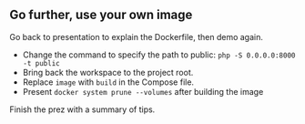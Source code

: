## Go further, use your own image

Go back to presentation to explain the Dockerfile, then demo again.

- Change the command to specify the path to public: `php -S 0.0.0.0:8000 -t public`
- Bring back the workspace to the project root.
- Replace `image` with `build` in the Compose file.
- Present `docker system prune --volumes` after building the image

Finish the prez with a summary of tips.
